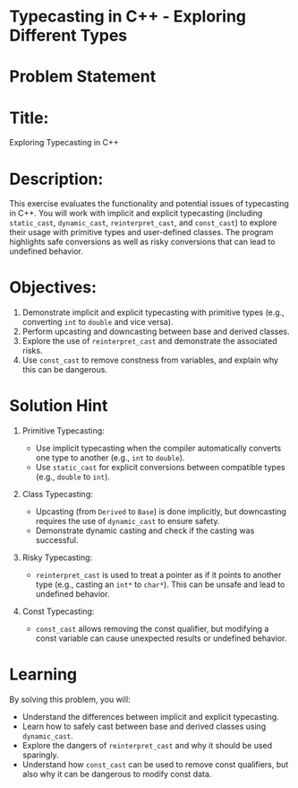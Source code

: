 # Typecasting in C++ - Exploring Different Types

# Problem Statement

# Title:
Exploring Typecasting in C++

# Description:
This exercise evaluates the functionality and potential issues of typecasting in C++. You will work with implicit and explicit typecasting (including `static_cast`, `dynamic_cast`, `reinterpret_cast`, and `const_cast`) to explore their usage with primitive types and user-defined classes. The program highlights safe conversions as well as risky conversions that can lead to undefined behavior.

# Objectives:
1. Demonstrate implicit and explicit typecasting with primitive types (e.g., converting `int` to `double` and vice versa).
2. Perform upcasting and downcasting between base and derived classes.
3. Explore the use of `reinterpret_cast` and demonstrate the associated risks.
4. Use `const_cast` to remove constness from variables, and explain why this can be dangerous.

# Solution Hint
1. Primitive Typecasting:
   - Use implicit typecasting when the compiler automatically converts one type to another (e.g., `int` to `double`).
   - Use `static_cast` for explicit conversions between compatible types (e.g., `double` to `int`).

2. Class Typecasting:
   - Upcasting (from `Derived` to `Base`) is done implicitly, but downcasting requires the use of `dynamic_cast` to ensure safety.
   - Demonstrate dynamic casting and check if the casting was successful.

3. Risky Typecasting:
   - `reinterpret_cast` is used to treat a pointer as if it points to another type (e.g., casting an `int*` to `char*`). This can be unsafe and lead to undefined behavior.

4. Const Typecasting:
   - `const_cast` allows removing the const qualifier, but modifying a const variable can cause unexpected results or undefined behavior.

# Learning

By solving this problem, you will:
- Understand the differences between implicit and explicit typecasting.
- Learn how to safely cast between base and derived classes using `dynamic_cast`.
- Explore the dangers of `reinterpret_cast` and why it should be used sparingly.
- Understand how `const_cast` can be used to remove const qualifiers, but also why it can be dangerous to modify const data.
